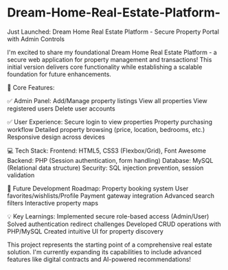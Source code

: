 # Dream-Home-Real-Estate-Platform-
Just Launched: Dream Home Real Estate Platform - Secure Property Portal with Admin Controls

I'm excited to share my foundational Dream Home Real Estate Platform - a secure web application for property management and transactions! This initial version delivers core functionality while establishing a scalable foundation for future enhancements.

🔑 Core Features:

✅ Admin Panel:
Add/Manage property listings
View all properties
View registered users
Delete user accounts

✅ User Experience:
Secure login to view properties
Property purchasing workflow
Detailed property browsing (price, location, bedrooms, etc.)
Responsive design across devices

💻 Tech Stack:
Frontend: HTML5, CSS3 (Flexbox/Grid), Font Awesome
Backend: PHP (Session authentication, form handling)
Database: MySQL (Relational data structure)
Security: SQL injection prevention, session validation

🚀 Future Development Roadmap:
Property booking system
User favorites/wishlists/Profile
Payment gateway integration
Advanced search filters
Interactive property maps

💡 Key Learnings:
Implemented secure role-based access (Admin/User)
Solved authentication redirect challenges
Developed CRUD operations with PHP/MySQL
Created intuitive UI for property discovery

This project represents the starting point of a comprehensive real estate solution. I'm currently expanding its capabilities to include advanced features like digital contracts and AI-powered recommendations!
